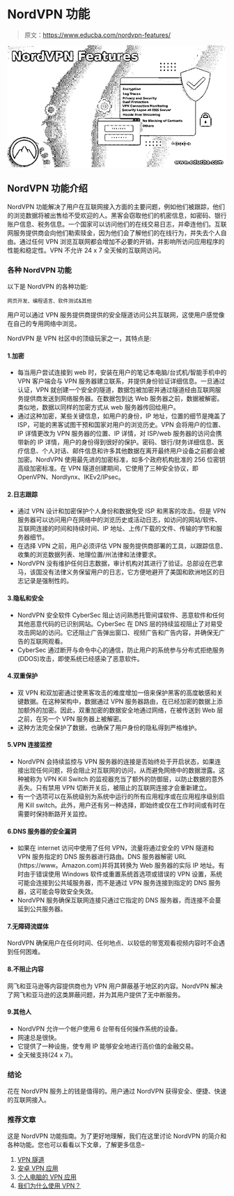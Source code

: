 # NordVPN 功能

> 原文：<https://www.educba.com/nordvpn-features/>

![NordVPN Features](img/37d86ce42a7eec1038cf20e87eefdd48.png)



## NordVPN 功能介绍

NordVPN 功能解决了用户在互联网接入方面的主要问题，例如他们被跟踪，他们的浏览数据将被出售给不受欢迎的人。黑客会窃取他们的机密信息，如密码、银行账户信息、税务信息。一个国家可以访问他们的在线交易日志，并牵连他们。互联网服务提供商会向他们勒索赎金，因为他们会了解他们的在线行为，并失去个人自由。通过任何 VPN 浏览互联网都会增加不必要的开销，并影响所访问应用程序的性能和稳定性。VPN 不允许 24 x 7 全天候的互联网访问。

### 各种 NordVPN 功能

以下是 NordVPN 的各种功能:

<small>网页开发、编程语言、软件测试&其他</small>

用户可以通过 VPN 服务提供商提供的安全隧道访问公共互联网，这使用户感觉像在自己的专用网络中浏览。

NordVPN 是 VPN 社区中的顶级玩家之一，其特点是:

#### 1.加密

*   每当用户尝试连接到 web 时，安装在用户的笔记本电脑/台式机/智能手机中的 VPN 客户端会与 VPN 服务器建立联系，并提供身份验证详细信息。一旦通过认证，VPN 就创建一个安全的隧道，数据包被加密并通过隧道经由互联网服务提供商发送到网络服务器。在数据包到达 Web 服务器之前，数据被解密。类似地，数据以同样的加密方式从 web 服务器传回给用户。
*   通过这种加密，某些关键信息，如用户的身份，IP 地址，位置的细节是掩盖了 ISP，可能的黑客试图干预和国家对用户的浏览历史。VPN 会将用户的位置、IP 详情更改为 VPN 服务器的位置、IP 详情，对 ISP/web 服务器的访问会携带新的 IP 详情，用户的身份得到很好的保护。密码、银行/财务详细信息、医疗信息、个人对话、邮件信息和许多其他数据在离开最终用户设备之前都会被加密。NordVPN 使用最先进的加密标准，如多个政府机构批准的 256 位密钥高级加密标准。在 VPN 隧道创建期间，它使用了三种安全协议，即 OpenVPN、Nordlynx、IKEv2/IPsec。

#### 2.日志跟踪

*   通过 VPN 设计和加密保护个人身份和数据免受 ISP 和黑客的攻击。但是 VPN 服务器可以访问用户在网络中的浏览历史或活动日志，如访问的网站/软件、互联网连接的时间和持续时间、IP 地址、上传/下载的文件、传输的字节和服务器细节。
*   在选择 VPN 之前，用户必须评估 VPN 服务提供商部署的工具，以跟踪信息、收集的浏览数据列表、地理位置/州法律和法律要求。
*   NordVPN 没有维护任何日志数据，审计机构对其进行了验证。总部设在巴拿马，该国没有法律义务保留用户的日志，它方便地避开了美国和欧洲地区的日志记录是强制性的。

#### 3.隐私和安全

*   NordVPN 安全软件 CyberSec 阻止访问熟悉托管间谍软件、恶意软件和任何其他恶意代码的已识别网站。CyberSec 在 DNS 层的持续监视阻止了对易受攻击网站的访问。它还阻止广告弹出窗口、视频广告和广告内容，并确保无广告的互联网观看。
*   CyberSec 通过断开与命令中心的通信，防止用户的系统参与分布式拒绝服务(DDOS)攻击，即使系统已经感染了恶意软件。

#### 4.双重保护

*   双 VPN 和双加密通过使黑客攻击的难度增加一倍来保护黑客的高度敏感和关键数据。在这种架构中，数据通过 VPN 服务器路由，在已经加密的数据上添加额外的加密。因此，双重加密的数据安全地通过网络，在被传送到 Web 层之前，在另一个 VPN 服务器上被解密。
*   这种方法完全保护了数据，也确保了用户身份的隐私得到严格维护。

#### 5.VPN 连接监控

*   NordVPN 会持续监控与 VPN 服务器的连接是否始终处于开启状态，如果连接出现任何问题，将会阻止对互联网的访问，从而避免网络中的数据泄露。这种被称为 VPN Kill Switch 的监视器充当了额外的防御层，以防止数据的意外丢失。只有禁用 VPN 切断开关后，被阻止的互联网连接才会重新建立。
*   有一个选项可以在系统级别为系统中运行的所有应用程序或在应用程序级别启用 Kill switch。此外，用户还有另一种选择，即始终或仅在工作时间或有时在需要时保持断路开关监控。

#### 6.DNS 服务器的安全漏洞

*   如果在 internet 访问中使用了任何 VPN，流量将通过安全的 VPN 隧道和 VPN 服务指定的 DNS 服务器进行路由。DNS 服务器解密 URL (https://www。Amazon.com)并将其转换为 Web 服务器的实际 IP 地址。有时由于错误使用 Windows 软件或重置系统首选项或错误的 VPN 设置，系统可能会连接到公共域服务器，而不是通过 VPN 服务连接到指定的 DNS 服务器，这可能会导致安全失效。
*   NordVPN 服务确保互联网连接只通过它指定的 DNS 服务器，而连接不会蔓延到公共服务器。

#### 7.无障碍流媒体

NordVPN 确保用户在任何时间、任何地点、以较低的带宽观看视频内容时不会遇到任何困难。

#### 8.不阻止内容

网飞和亚马逊等内容提供商也为 VPN 用户屏蔽基于地区的内容。NordVPN 解决了网飞和亚马逊的这类屏蔽问题，并为其用户提供了无中断服务。

#### 9.其他人

*   NordVPN 允许一个帐户使用 6 台带有任何操作系统的设备。
*   网速总是很快。
*   它提供了一种设施，使专用 IP 能够安全地进行高价值的金融交易。
*   全天候支持(24 x 7)。

### 结论

花在 NordVPN 服务上的钱是值得的。用户通过 NordVPN 获得安全、便捷、快速的互联网接入。

### 推荐文章

这是 NordVPN 功能指南。为了更好地理解，我们在这里讨论 NordVPN 的简介和各种功能。您也可以看看以下文章，了解更多信息–

1.  [VPN 隧道](https://www.educba.com/vpn-tunneling/)
2.  [安卓 VPN 应用](https://www.educba.com/vpn-applications-for-android/)
3.  [个人电脑的 VPN 应用](https://www.educba.com/vpn-applications-for-pc/)
4.  [我们为什么使用 VPN？](https://www.educba.com/why-we-use-vpn/)





